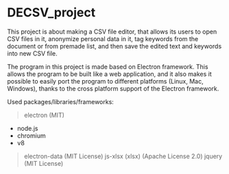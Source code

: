 ﻿# DECSV_project

This project is about making a CSV file editor, that
allows its users to open CSV files in it, anonymize personal
data in it, tag keywords from the document or from premade
list, and then save the edited text and keywords into new CSV file.

The program in this project is made based on Electron framework. This
allows the program to be built like a web application, and it also makes
it possible to easily port the program to different platforms
(Linux, Mac, Windows), thanks to the cross platform support of the
Electron framework.

Used packages/libraries/frameworks:
> electron (MIT)
   - node.js
   - chromium
   - v8
> electron-data (MIT License)
> js-xlsx (xlsx) (Apache License 2.0)
> jquery (MIT License)